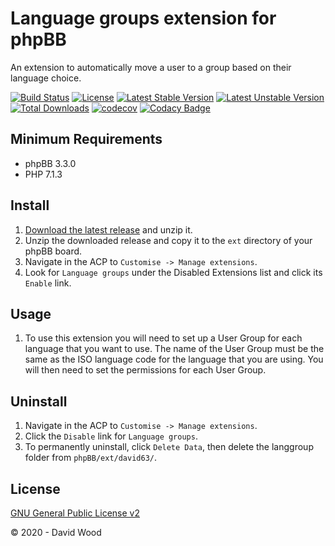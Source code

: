 # Language groups extension for phpBB

An extension to automatically move a user to a group based on their language choice.

[![Build Status](https://github.com/david63/langgroup/workflows/Tests/badge.svg)](https://github.com/phpbb-extensions/david63/langgroup)
[![License](https://poser.pugx.org/david63/langgroup/license)](https://packagist.org/packages/david63/langgroup)
[![Latest Stable Version](https://poser.pugx.org/david63/langgroup/v/stable)](https://packagist.org/packages/david63/langgroup)
[![Latest Unstable Version](https://poser.pugx.org/david63/langgroup/v/unstable)](https://packagist.org/packages/david63/langgroup)
[![Total Downloads](https://poser.pugx.org/david63/langgroup/downloads)](https://packagist.org/packages/david63/langgroup)
[![codecov](https://codecov.io/gh/david63/langgroup/branch/master/graph/badge.svg?token=D2500PgRex)](https://codecov.io/gh/david63/langgroup)
[![Codacy Badge](https://api.codacy.com/project/badge/Grade/59902be2665c476dbd7951858c9ff769)](https://www.codacy.com/manual/david63/langgroup?utm_source=github.com&amp;utm_medium=referral&amp;utm_content=david63/langgroup&amp;utm_campaign=Badge_Grade)

## Minimum Requirements
  * phpBB 3.3.0
  * PHP 7.1.3

## Install
 1. [Download the latest release](https://github.com/david63/langgroup/archive/3.3.zip) and unzip it.
 2. Unzip the downloaded release and copy it to the `ext` directory of your phpBB board.
 3. Navigate in the ACP to `Customise -> Manage extensions`.
 4. Look for `Language groups` under the Disabled Extensions list and click its `Enable` link.

## Usage
 1. To use this extension you will need to set up a User Group for each language that you want to use. The name of the User Group must be the same as the ISO language code for the language that you are using. You will then need to set the permissions for each User Group.

## Uninstall
 1. Navigate in the ACP to `Customise -> Manage extensions`.
 2. Click the `Disable` link for `Language groups`.
 3. To permanently uninstall, click `Delete Data`, then delete the langgroup folder from `phpBB/ext/david63/`.

## License
[GNU General Public License v2](http://opensource.org/licenses/GPL-2.0)

© 2020 - David Wood